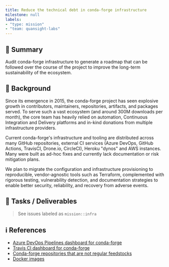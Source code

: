 ```yaml
---
title: Reduce the technical debt in conda-forge infrastructure
milestone: null
labels:
- "type: mission"
- "team: quansight-labs"
---
```


## 📌 Summary

Audit conda-forge infrastructure to generate a roadmap that can be followed over the course of the project to improve the long-term sustainability of the ecosystem. 

## 📝 Background

Since its emergence in 2015, the conda-forge project has seen explosive growth in contributors, maintainers, repositories, artifacts, and packages served. 
To serve such a vast ecosystem (and around 300M downloads per month), the core team has heavily relied on automation, Continuous Integration and Delivery platforms and in-kind donations from multiple infrastructure providers.

Current conda-forge's infrastructure and tooling are distributed across many GitHub repositories, external CI services (Azure DevOps, GitHub Actions, TravisCI, Drone.io, CircleCI), Heroku "dynos" and AWS instances. 
Many were built as ad-hoc fixes and currently lack documentation or risk mitigation plans. 

We plan to migrate the configuration and infrastructure provisioning to reproducible, vendor-agnostic tools such as Terraform, complemented with rigorous testing, vulnerability detection, and documentation strategies to enable better security, reliability, and recovery from adverse events.

## 🚀 Tasks / Deliverables

> See issues labeled as `mission::infra`

## ℹ️ References

- [Azure DevOps Pipelines dashboard for conda-forge](https://dev.azure.com/conda-forge/feedstock-builds/_build)
- [Travis CI dashboard for conda-forge](https://app.travis-ci.com/github/conda-forge/)
- [Conda-forge repositories that are not regular feedstocks](https://hackmd.io/nlD1rNVzQ-iA2B6o2mLWRA)
- [Docker images](https://quay.io/organization/condaforge)
